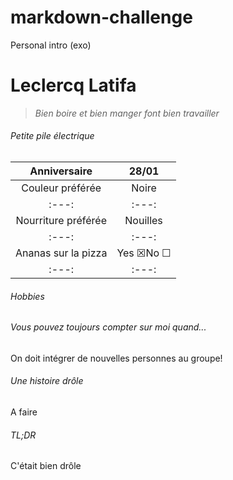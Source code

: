 # markdown-challenge
Personal intro (exo)
# Leclercq Latifa
> *Bien boire et bien manger font bien travailler*
###### Petite pile électrique
|Anniversaire|28/01|
|:---:|:---:|
|Couleur préférée|Noire|
|:---:|:---:| 
|Nourriture préférée|Nouilles|
|:---:|:---:| 
|Ananas sur la pizza|Yes &#9746;No &#9744;|
|:---:|:---:|
 

###### Hobbies

###### Vous pouvez toujours compter sur moi quand...
On doit intégrer de nouvelles personnes au groupe!

###### Une histoire drôle
A faire

###### TL;DR
C'était bien drôle

